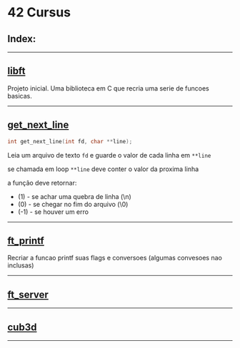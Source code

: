 # 42 Cursus


## Index:

******

## [libft](https://github.com/brunovmc/42cursus/tree/master/libft)

Projeto inicial.
Uma biblioteca em C que recria uma serie de funcoes basicas.
 
******

## [get_next_line](https://github.com/brunovmc/42cursus/tree/master/get_next_line)

```c
int	get_next_line(int fd, char **line);
```

Leia um arquivo de texto `fd` e guarde o valor de cada linha em `**line`

se chamada em loop `**line` deve conter o valor da proxima linha

a função deve retornar:

- (1) 	- se achar uma quebra de linha (\n)
- (0) 	- se chegar no fim do arquivo (\0)
- (-1)	- se houver um erro 

******
 
## [ft_printf](https://github.com/brunovmc/42cursus/tree/master/ft_printf)

Recriar a funcao printf suas flags e conversoes (algumas convesoes nao inclusas)

******

## [ft_server](https://github.com/brunovmc/42cursus/tree/master/ft_server)

******

## [cub3d](https://github.com//brunovmc/42cursus/tree/master/cub3d)

******


